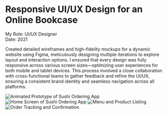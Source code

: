 <h1 class="text-4xl font-bold mb-8">Responsive UI/UX Design for an Online Bookcase</h1>
<div class="project-container">
    <div class="role-tech-container">
        <div class="role-container">
            <span class="role-label">My Role:</span>
            <span class="role-text">UI/UX Designer</span>
        </div>
        <div class="role-container">
            <span class="role-label">Date:</span>
            <span class="role-text">2021</span>
        </div>
    </div>
    <p class="project-description">
        Created detailed wireframes and high-fidelity mockups for a dynamic website using Figma, meticulously designing multiple iterations to explore layout and interaction options. I ensured that every design was fully responsive across various screen sizes—optimizing user experiences for both mobile and tablet devices. This process involved a close collaboration with cross-functional teams to gather feedback and refine the UI/UX, ensuring a consistent brand identity and seamless navigation across all platforms.
    </p>
    <div class="image-display-grid">
        <div class="prototype-gif">
            <img src="/output/wesbsiteux.gif" alt="Animated Prototype of Sushi Ordering App" />
        </div>
        <div class="static-images-grid">
            <img src="/output/webux1.png" alt="Home Screen of Sushi Ordering App" />
            <img src="/output/webux2.png" alt="Menu and Product Listing" />
            <img src="/output/webux3.png" alt="Order Tracking and Confirmation" />
        </div>
    </div>
</div>